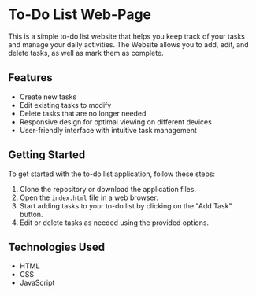 # To-Do List Web-Page

This is a simple to-do list website that helps you keep track of your tasks and manage your daily activities. The Website allows you to add, edit, and delete tasks, as well as mark them as complete.

## Features

- Create new tasks
- Edit existing tasks to modify
- Delete tasks that are no longer needed
- Responsive design for optimal viewing on different devices
- User-friendly interface with intuitive task management

## Getting Started

To get started with the to-do list application, follow these steps:

1. Clone the repository or download the application files.
2. Open the `index.html` file in a web browser.
3. Start adding tasks to your to-do list by clicking on the "Add Task" button.
4. Edit or delete tasks as needed using the provided options.

## Technologies Used

- HTML
- CSS
- JavaScript



